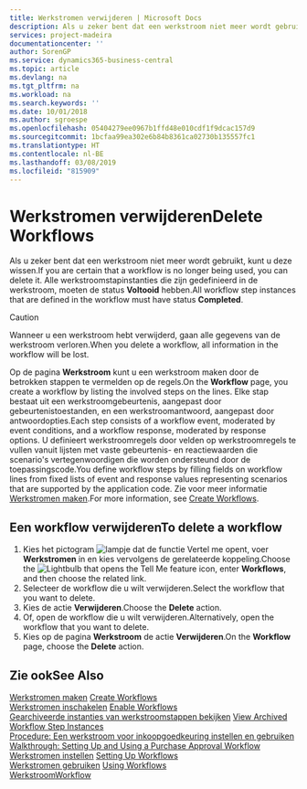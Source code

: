 ```yaml
---
title: Werkstromen verwijderen | Microsoft Docs
description: Als u zeker bent dat een werkstroom niet meer wordt gebruikt, kunt u deze wissen. Alle werkstroomstapinstanties die zijn gedefinieerd in de werkstroom, moeten de status **Voltooid** hebben.
services: project-madeira
documentationcenter: ''
author: SorenGP
ms.service: dynamics365-business-central
ms.topic: article
ms.devlang: na
ms.tgt_pltfrm: na
ms.workload: na
ms.search.keywords: ''
ms.date: 10/01/2018
ms.author: sgroespe
ms.openlocfilehash: 05404279ee0967b1ffd48e010cdf1f9dcac157d9
ms.sourcegitcommit: 1bcfaa99ea302e6b84b8361ca02730b135557fc1
ms.translationtype: HT
ms.contentlocale: nl-BE
ms.lasthandoff: 03/08/2019
ms.locfileid: "815909"
---
```

# <a name="delete-workflows"></a><span data-ttu-id="997e2-104">Werkstromen verwijderen</span><span class="sxs-lookup"><span data-stu-id="997e2-104">Delete Workflows</span></span>
<span data-ttu-id="997e2-105">Als u zeker bent dat een werkstroom niet meer wordt gebruikt, kunt u deze wissen.</span><span class="sxs-lookup"><span data-stu-id="997e2-105">If you are certain that a workflow is no longer being used, you can delete it.</span></span> <span data-ttu-id="997e2-106">Alle werkstroomstapinstanties die zijn gedefinieerd in de werkstroom, moeten de status **Voltooid** hebben.</span><span class="sxs-lookup"><span data-stu-id="997e2-106">All workflow step instances that are defined in the workflow must have status **Completed**.</span></span>  

> [!CAUTION]  
>  <span data-ttu-id="997e2-107">Wanneer u een werkstroom hebt verwijderd, gaan alle gegevens van de werkstroom verloren.</span><span class="sxs-lookup"><span data-stu-id="997e2-107">When you delete a workflow, all information in the workflow will be lost.</span></span>  

 <span data-ttu-id="997e2-108">Op de pagina **Werkstroom** kunt u een werkstroom maken door de betrokken stappen te vermelden op de regels.</span><span class="sxs-lookup"><span data-stu-id="997e2-108">On the **Workflow** page, you create a workflow by listing the involved steps on the lines.</span></span> <span data-ttu-id="997e2-109">Elke stap bestaat uit een werkstroomgebeurtenis, aangepast door gebeurtenistoestanden, en een werkstroomantwoord, aangepast door antwoordopties.</span><span class="sxs-lookup"><span data-stu-id="997e2-109">Each step consists of a workflow event, moderated by event conditions, and a workflow response, moderated by response options.</span></span> <span data-ttu-id="997e2-110">U definieert werkstroomregels door velden op werkstroomregels te vullen vanuit lijsten met vaste gebeurtenis- en reactiewaarden die scenario's vertegenwoordigen die worden ondersteund door de toepassingscode.</span><span class="sxs-lookup"><span data-stu-id="997e2-110">You define workflow steps by filling fields on workflow lines from fixed lists of event and response values representing scenarios that are supported by the application code.</span></span> <span data-ttu-id="997e2-111">Zie voor meer informatie [Werkstromen maken](across-how-to-create-workflows.md).</span><span class="sxs-lookup"><span data-stu-id="997e2-111">For more information, see [Create Workflows](across-how-to-create-workflows.md).</span></span>  

## <a name="to-delete-a-workflow"></a><span data-ttu-id="997e2-112">Een workflow verwijderen</span><span class="sxs-lookup"><span data-stu-id="997e2-112">To delete a workflow</span></span>  
1.  <span data-ttu-id="997e2-113">Kies het pictogram ![lampje dat de functie Vertel me opent](media/ui-search/search_small.png "Vertel me wat u wilt doen"), voer **Werkstromen** in en kies vervolgens de gerelateerde koppeling.</span><span class="sxs-lookup"><span data-stu-id="997e2-113">Choose the ![Lightbulb that opens the Tell Me feature](media/ui-search/search_small.png "Tell me what you want to do") icon, enter **Workflows**, and then choose the related link.</span></span>  
2.  <span data-ttu-id="997e2-114">Selecteer de workflow die u wilt verwijderen.</span><span class="sxs-lookup"><span data-stu-id="997e2-114">Select the workflow that you want to delete.</span></span>  
3.  <span data-ttu-id="997e2-115">Kies de actie **Verwijderen**.</span><span class="sxs-lookup"><span data-stu-id="997e2-115">Choose the **Delete** action.</span></span>  
4.  <span data-ttu-id="997e2-116">Of, open de workflow die u wilt verwijderen.</span><span class="sxs-lookup"><span data-stu-id="997e2-116">Alternatively, open the workflow that you want to delete.</span></span>  
5.  <span data-ttu-id="997e2-117">Kies op de pagina **Werkstroom** de actie **Verwijderen**.</span><span class="sxs-lookup"><span data-stu-id="997e2-117">On the **Workflow** page, choose the **Delete** action.</span></span>  

## <a name="see-also"></a><span data-ttu-id="997e2-118">Zie ook</span><span class="sxs-lookup"><span data-stu-id="997e2-118">See Also</span></span>  
 <span data-ttu-id="997e2-119">[Werkstromen maken](across-how-to-create-workflows.md) </span><span class="sxs-lookup"><span data-stu-id="997e2-119">[Create Workflows](across-how-to-create-workflows.md) </span></span>  
 <span data-ttu-id="997e2-120">[Werkstromen inschakelen](across-how-to-enable-workflows.md) </span><span class="sxs-lookup"><span data-stu-id="997e2-120">[Enable Workflows](across-how-to-enable-workflows.md) </span></span>  
 <span data-ttu-id="997e2-121">[Gearchiveerde instanties van werkstroomstappen bekijken](across-how-to-view-archived-workflow-step-instances.md) </span><span class="sxs-lookup"><span data-stu-id="997e2-121">[View Archived Workflow Step Instances](across-how-to-view-archived-workflow-step-instances.md) </span></span>  
 <span data-ttu-id="997e2-122">[Procedure: Een werkstroom voor inkoopgoedkeuring instellen en gebruiken](walkthrough-setting-up-and-using-a-purchase-approval-workflow.md) </span><span class="sxs-lookup"><span data-stu-id="997e2-122">[Walkthrough: Setting Up and Using a Purchase Approval Workflow](walkthrough-setting-up-and-using-a-purchase-approval-workflow.md) </span></span>  
 <span data-ttu-id="997e2-123">[Werkstromen instellen](across-set-up-workflows.md) </span><span class="sxs-lookup"><span data-stu-id="997e2-123">[Setting Up Workflows](across-set-up-workflows.md) </span></span>  
 <span data-ttu-id="997e2-124">[Werkstromen gebruiken](across-use-workflows.md) </span><span class="sxs-lookup"><span data-stu-id="997e2-124">[Using Workflows](across-use-workflows.md) </span></span>  
 [<span data-ttu-id="997e2-125">Werkstroom</span><span class="sxs-lookup"><span data-stu-id="997e2-125">Workflow</span></span>](across-workflow.md)   
